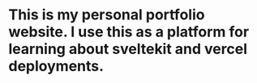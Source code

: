 # This is my personal portfolio website. I use this as a platform for learning about sveltekit and vercel deployments.

